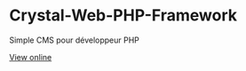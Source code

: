 # Crystal-Web-PHP-Framework
Simple CMS pour développeur PHP

[View online](http://crystal-web.github.io/Crystal-Web-PHP-Framework/)
